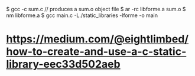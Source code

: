 $ gcc -c sum.c   // produces a sum.o object file
$ ar -rc libforme.a sum.o
$ nm libforme.a
$ gcc main.c -L./static_libraries -lforme -o main


# https://medium.com/@eightlimbed/how-to-create-and-use-a-c-static-library-eec33d502aeb